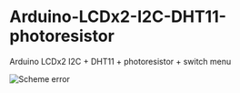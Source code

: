 # Arduino-LCDx2-I2C-DHT11-photoresistor
Arduino LCDx2 I2C + DHT11 + photoresistor + switch menu

![Scheme error](https://github.com/OmegaSerwis/arduino/blob/master/dht11/schemat.png)
